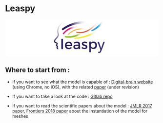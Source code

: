 # Leaspy

![Leaspy](../../_static/img/leaspy.png)

## Where to start from :

- If you want to see what the model is capable of : [Digital-brain website](www.digital-brain.org) (using Chrome, no iOS), with the related [paper](https://hal.archives-ouvertes.fr/hal-01744538v3/document) (under revision)

- If you want to take a look at the code : [Gitlab repo](https://gitlab.com/icm-institute/aramislab/leaspy/)

- If you want to read the scientific papers about the model : [JMLR 2017 paper](http://jmlr.csail.mit.edu/papers/volume18/17-197/17-197.pdf), [Frontiers 2018 paper](https://www.frontiersin.org/articles/10.3389/fneur.2018.00235/full) about the instantiation of the model for meshes
